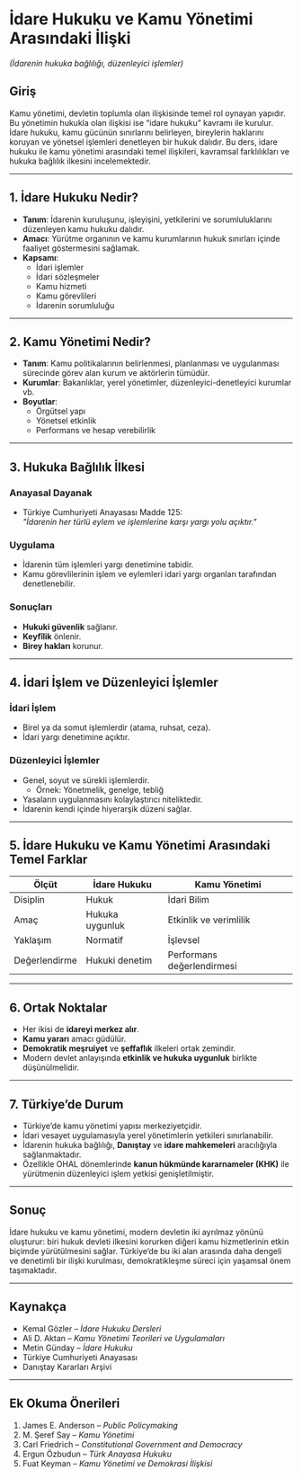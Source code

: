 # İdare Hukuku ve Kamu Yönetimi Arasındaki İlişki

_(İdarenin hukuka bağlılığı, düzenleyici işlemler)_

## Giriş

Kamu yönetimi, devletin toplumla olan ilişkisinde temel rol oynayan yapıdır. Bu yönetimin hukukla olan ilişkisi ise “idare hukuku” kavramı ile kurulur. İdare hukuku, kamu gücünün sınırlarını belirleyen, bireylerin haklarını koruyan ve yönetsel işlemleri denetleyen bir hukuk dalıdır. Bu ders, idare hukuku ile kamu yönetimi arasındaki temel ilişkileri, kavramsal farklılıkları ve hukuka bağlılık ilkesini incelemektedir.

---

## 1. İdare Hukuku Nedir?

- **Tanım**: İdarenin kuruluşunu, işleyişini, yetkilerini ve sorumluluklarını düzenleyen kamu hukuku dalıdır.
- **Amacı**: Yürütme organının ve kamu kurumlarının hukuk sınırları içinde faaliyet göstermesini sağlamak.
- **Kapsamı**:
  - İdari işlemler
  - İdari sözleşmeler
  - Kamu hizmeti
  - Kamu görevlileri
  - İdarenin sorumluluğu

---

## 2. Kamu Yönetimi Nedir?

- **Tanım**: Kamu politikalarının belirlenmesi, planlanması ve uygulanması sürecinde görev alan kurum ve aktörlerin tümüdür.
- **Kurumlar**: Bakanlıklar, yerel yönetimler, düzenleyici-denetleyici kurumlar vb.
- **Boyutlar**:
  - Örgütsel yapı
  - Yönetsel etkinlik
  - Performans ve hesap verebilirlik

---

## 3. Hukuka Bağlılık İlkesi

### Anayasal Dayanak

- Türkiye Cumhuriyeti Anayasası Madde 125:  
  _"İdarenin her türlü eylem ve işlemlerine karşı yargı yolu açıktır."_

### Uygulama

- İdarenin tüm işlemleri yargı denetimine tabidir.
- Kamu görevlilerinin işlem ve eylemleri idari yargı organları tarafından denetlenebilir.

### Sonuçları

- **Hukuki güvenlik** sağlanır.
- **Keyfîlik** önlenir.
- **Birey hakları** korunur.

---

## 4. İdari İşlem ve Düzenleyici İşlemler

### İdari İşlem

- Birel ya da somut işlemlerdir (atama, ruhsat, ceza).
- İdari yargı denetimine açıktır.

### Düzenleyici İşlemler

- Genel, soyut ve sürekli işlemlerdir.
  - Örnek: Yönetmelik, genelge, tebliğ
- Yasaların uygulanmasını kolaylaştırıcı niteliktedir.
- İdarenin kendi içinde hiyerarşik düzeni sağlar.

---

## 5. İdare Hukuku ve Kamu Yönetimi Arasındaki Temel Farklar

| Ölçüt         | İdare Hukuku    | Kamu Yönetimi              |
| ------------- | --------------- | -------------------------- |
| Disiplin      | Hukuk           | İdari Bilim                |
| Amaç          | Hukuka uygunluk | Etkinlik ve verimlilik     |
| Yaklaşım      | Normatif        | İşlevsel                   |
| Değerlendirme | Hukuki denetim  | Performans değerlendirmesi |

---

## 6. Ortak Noktalar

- Her ikisi de **idareyi merkez alır**.
- **Kamu yararı** amacı güdülür.
- **Demokratik meşruiyet** ve **şeffaflık** ilkeleri ortak zemindir.
- Modern devlet anlayışında **etkinlik ve hukuka uygunluk** birlikte düşünülmelidir.

---

## 7. Türkiye’de Durum

- Türkiye’de kamu yönetimi yapısı merkeziyetçidir.
- İdari vesayet uygulamasıyla yerel yönetimlerin yetkileri sınırlanabilir.
- İdarenin hukuka bağlılığı, **Danıştay** ve **idare mahkemeleri** aracılığıyla sağlanmaktadır.
- Özellikle OHAL dönemlerinde **kanun hükmünde kararnameler (KHK)** ile yürütmenin düzenleyici işlem yetkisi genişletilmiştir.

---

## Sonuç

İdare hukuku ve kamu yönetimi, modern devletin iki ayrılmaz yönünü oluşturur: biri hukuk devleti ilkesini korurken diğeri kamu hizmetlerinin etkin biçimde yürütülmesini sağlar. Türkiye’de bu iki alan arasında daha dengeli ve denetimli bir ilişki kurulması, demokratikleşme süreci için yaşamsal önem taşımaktadır.

---

## Kaynakça

- Kemal Gözler – _İdare Hukuku Dersleri_
- Ali D. Aktan – _Kamu Yönetimi Teorileri ve Uygulamaları_
- Metin Günday – _İdare Hukuku_
- Türkiye Cumhuriyeti Anayasası
- Danıştay Kararları Arşivi

---

## Ek Okuma Önerileri

1. James E. Anderson – _Public Policymaking_
2. M. Şeref Say – _Kamu Yönetimi_
3. Carl Friedrich – _Constitutional Government and Democracy_
4. Ergun Özbudun – _Türk Anayasa Hukuku_
5. Fuat Keyman – _Kamu Yönetimi ve Demokrasi İlişkisi_
